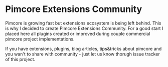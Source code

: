 # Pimcore Extensions Community

Pimcore is growing fast but extensions ecosystem is being left behind. This is why I decided to create Pimcore Extensions Community. For a good start I placed here all plugins created or improved during couple commercial pimcore project implementations.

If you have extensions, plugins, blog articles, tips&tricks about pimcore and you wan't to share with community - just let us know thorugh issue tracker of this project.
